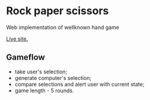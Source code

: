 # Rock paper scissors

Web implementation of wellknown hand game

[Live site.](https://kame-sama.github.io/rock-paper-scissors/)

## Gameflow
 * take user's selection;
 * generate computer's selection;
 * compare selections and alert user with current state;
 * game length - 5 rounds.